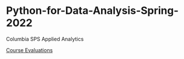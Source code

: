 # Python-for-Data-Analysis-Spring-2022
Columbia SPS Applied Analytics

[Course Evaluations](https://drive.google.com/file/d/1qx8kZXdk5W9Zwds2In5trCFxS7iK725k/view?usp=sharing)

